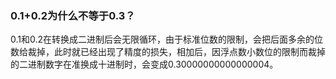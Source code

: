 ### 0.1+0.2为什么不等于0.3？

0.1和0.2在转换成二进制后会无限循环，由于标准位数的限制，会把后面多余的位数给裁掉，此时就已经出现了精度的损失，相加后，因浮点数小数位的限制而裁掉的二进制数字在准换成十进制时，会变成0.30000000000000004。